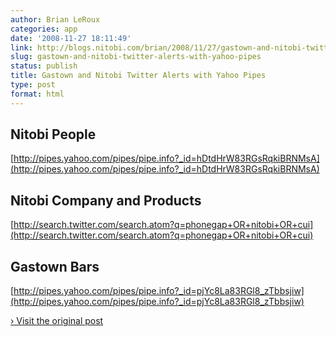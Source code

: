 ```yaml
---
author: Brian LeRoux
categories: app
date: '2008-11-27 18:11:49'
link: http://blogs.nitobi.com/brian/2008/11/27/gastown-and-nitobi-twitter-alerts-with-yahoo-pipes/
slug: gastown-and-nitobi-twitter-alerts-with-yahoo-pipes
status: publish
title: Gastown and Nitobi Twitter Alerts with Yahoo Pipes
type: post
format: html
---
```


## Nitobi People

[http://pipes.yahoo.com/pipes/pipe.info?_id=hDtdHrW83RGsRqkiBRNMsA](http://pipes.yahoo.com/pipes/pipe.info?_id=hDtdHrW83RGsRqkiBRNMsA)

## Nitobi Company and Products

[http://search.twitter.com/search.atom?q=phonegap+OR+nitobi+OR+cui](http://search.twitter.com/search.atom?q=phonegap+OR+nitobi+OR+cui)

## Gastown Bars

[http://pipes.yahoo.com/pipes/pipe.info?_id=pjYc8La83RGl8_zTbbsjiw](http://pipes.yahoo.com/pipes/pipe.info?_id=pjYc8La83RGl8_zTbbsjiw)

[› Visit the original post](http://blogs.nitobi.com/brian/2008/11/27/gastown-and-nitobi-twitter-alerts-with-yahoo-pipes/)
